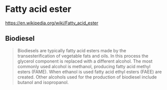 # Fatty acid ester
https://en.wikipedia.org/wiki/Fatty_acid_ester

## Biodiesel
>Biodiesels are typically fatty acid esters made by the transesterification of vegetable fats and oils. In this process the glycerol component is replaced with a different alcohol. The most commonly used alcohol is methanol, producing fatty acid methyl esters (FAME). When ethanol is used fatty acid ethyl esters (FAEE) are created. Other alcohols used for the production of biodiesel include butanol and isopropanol.
